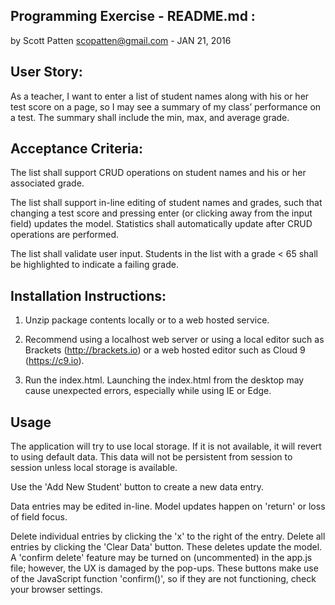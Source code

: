 ## Programming Exercise - README.md :

by Scott Patten scopatten@gmail.com - JAN 21, 2016

## User Story:
As a teacher, I want to enter a list of student names along with his or her test score on a page, so I may see a summary of my class’ performance on a test. The summary shall include the min, max, and average grade.

## Acceptance Criteria:
The list shall support CRUD operations on student names and his or her associated grade.

The list shall support in-line editing of student names and grades, such that changing a test score and pressing enter (or clicking away from the input field) updates the model. Statistics shall automatically update after CRUD operations are performed. 

The list shall validate user input. Students in the list with a grade < 65 shall be highlighted to indicate a failing grade. 

## Installation Instructions:

1) Unzip package contents locally or to a web hosted service.

2) Recommend using a localhost web server or using a local editor such as Brackets (http://brackets.io) or a web hosted editor such as Cloud 9 (https://c9.io). 

3) Run the index.html.  Launching the index.html from the desktop may cause unexpected errors, especially while using IE or Edge.

## Usage
The application will try to use local storage.  If it is not available, it will revert to using default data.  This data will not be persistent from session to session unless local storage is available.

Use the 'Add New Student' button to create a new data entry.

Data entries may be edited in-line.  Model updates happen on 'return' or loss of field focus.  

Delete individual entries by clicking the 'x' to the right of the entry.  Delete all entries by clicking the 'Clear Data' button.  These deletes update the model.  A 'confirm delete' feature may be turned on (uncommented) in the app.js file; however, the UX is damaged by the pop-ups.  These buttons make use of the JavaScript function 'confirm()', so if they are not functioning, check your browser settings.


